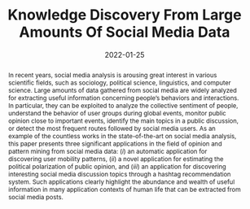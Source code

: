 ---
title: "Knowledge Discovery From Large Amounts Of Social Media Data"
date: 2022-01-25
publishDate: 2022-01-25
authors: ["Loris Belcastro", "Riccardo Cantini", "Fabrizio Marozzo"]
publication_types: ["2"]
abstract: "In recent years, social media analysis is arousing great interest in various scientific fields, such as sociology, political science, linguistics, and computer science. Large amounts of data gathered from social media are widely analyzed for extracting useful information concerning people’s behaviors and interactions. In particular, they can be exploited to analyze the collective sentiment of people, understand the behavior of user groups during global events, monitor public opinion close to important events, identify the main topics in a public discussion, or detect the most frequent routes followed by social media users. As an example of the countless works in the state-of-the-art on social media analysis, this paper presents three significant applications in the field of opinion and pattern mining from social media data: $(i)$ an automatic application for discovering user mobility patterns, $(ii)$ a novel application for estimating the political polarization of public opinion, and $(iii)$ an application for discovering interesting social media discussion topics through a hashtag recommendation system. Such applications clearly highlight the abundance and wealth of useful information in many application contexts of human life that can be extracted from social media posts."
featured: true
publication: "*Applied Sciences*, vol.12, no. 3, 2022"
# url_pdf: "files/papers/journals/applsci-12-01209-v2.pdf"
doi: "10.3390/app12031209"


# Featured image
# To use, add an image named `featured.jpg/png` to your page's folder. 
image:
  caption: ""
  focal_point: ""
  preview_only: false


tags: ["Big Data", "Social Media Analysis"]

---